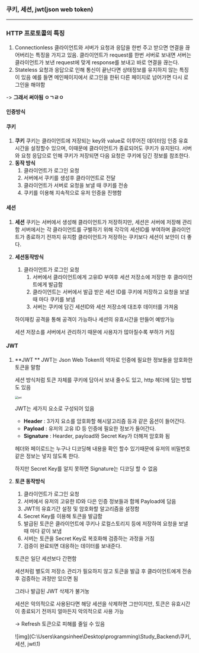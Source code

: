 ### 쿠키, 세션, jwt(json web token)

----

### HTTP 프로토콜의 특징

1. Connectionless
   클라이언트와 서버가 요청과 응답을 한번 주고 받으면 연결을 끊어버리는 특징을 가지고 있음. 
   클라이언트가 request를 한번 서버로 보내면 서버는 클라이언트가 보낸 request에 맞게 response를 보내고 바로 연결을 끊는다.
2. Stateless
   요청과 응답으로 인해 통신이 끝난다면 상태정보를 유지하지 않는 특징이 있음
   예를 들면 메인페이지에서 로그인을 한뒤 다른 페이지로 넘어가면 다시 로그인을 해야함

-> **그래서 써야됨 ㅇㄱㄹㅇ**



#### 인증방식

#### 쿠키

1. **쿠키**
   쿠키는 클라이언트에 저장되는 key와 value로 이루어진 데이터임
   인증 유효시간을 설정할수 있으며, 이때문에 클라이언트가 종료되어도 쿠키가 유지된다.
   서버와 요청 응답으로 인해 쿠키가 저장되면 다음 요청은 쿠키에 담긴 정보를 참조한다.
2. **동작 방식**
   1. 클라이언트가 로그인 요청
   2. 서버에서 쿠키를 생성후 클라이언트로 전달
   3. 클라이언트가 서버로 요청을 보낼 때 쿠키를 전송
   4. 쿠키를 이용해 지속적으로 유저 인증을 진행함

#### 세션

1. **세션**
   쿠키는 서버에서 생성해 클라이언트가 저장하지만, 세션은 서버에 저장해 관리함
   서버에서는 각 클라이언트를 구별하기 위해 각각의 세션ID를 부여하며 클라이언트가 종료하기 전까지 유지함 
   클라이언트가 저장하는 쿠키보다 세션이 보안이 더 좋다.

2. **세션동작방식**

   1. 클라이언트가 로그인 요청
      1. 서버에서 클라이언트에게 고유ID 부여후 세션 저장소에 저장한 후 클라이언트에게 발급함
      2. 클라이언트는 서버에서 발급 받은 세션 ID를 쿠키에 저장하고 요청을 보낼때 마다 쿠키를 보냄
      3. 서버는 쿠키에 담긴 세션ID와 세션 저장소에 대조후 데이터를 가져옴

    하이재킹 공격을 통해 공격이 가능하나 세션의 유효시간을 만들어 예방가능

    세션 저장소를 서버에서 관리하기 때문에 사용자가 많아질수록 부하가 커짐

#### JWT

 1. **JWT **
    JWT는 Json Web Token의 약자로 인증에 필요한 정보들을 암호화한 토큰을 말함

    세션 방식처럼 토큰 자체를 쿠키에 담아서 보내 줄수도 있고, http 헤더에 담는 방법도 있음

    <img src="https://velopert.com/wp-content/uploads/2016/12/jwt.png" alt="jwt" style="zoom: 50%;" />

    JWT는 세가지 요소로 구성되어 있음

    * **Header** : 3가지 요소를 암호화할 해시알고리즘 등과 같은 옵션이 들어간다.
    * **Payload** : 유저의 고유 ID 등 인증에 필요한 정보가 들어간다.
    * **Signature** : Hearder, payload와 Secret Key가 더해져 암호화 됨

    헤더와 페이로드는 누구나 디코딩해 내용을 확인 할수 있기때문에 유저의 비밀번호 같은 정보는 넣지 않도록 한다.

    하지만 Secret Key를 알지 못하면 Signature는 디코딩 할 수 없음

2. **토큰 동작방식**

   1. 클라이언트가 로그인 요청
   2. 서버에서 유저의 고유한 ID와 다은 인증 정보들과 함께 Payload에 담음
   3. JWT의 유효기간 설정 및 암호화할 알고리즘을 설정함
   4. Secret Key를 이용해 토큰을 발급함
   5. 발급된 토큰은 클라이언트에 쿠키나 로컬스토리지 등에 저장하여 요청을 보낼때 마다 같이 보냄
   6. 서버는 토큰을 Secret Key로 복호화해 검증하는 과정을 거침
   7. 검증이 완료되면 대응하는 데이터를 보내준다.

   토큰은 일단 세션보다 간편함

   세션처럼 별도의 저장소 관리가 필요하지 않고 토큰을 발급 후 클라이언트에게 전송 후 검증하는 과정만 있으면 됨

   그러나 발급된 JWT 삭제가 불거눙

   세션은 악의적으로 사용된다면 해당 세션을 삭제하면 그만이지만, 토큰은 유효시간이 종료되기 전까지 얼마든지 악의적으로 사용 가능

   -> Refresh 토큰으로 피해를 줄일 수 있음

   ![img](C:\Users\kangsinhee\Desktop\programming\Study_Backend\쿠키, 세션, jwt\1)

   

   



